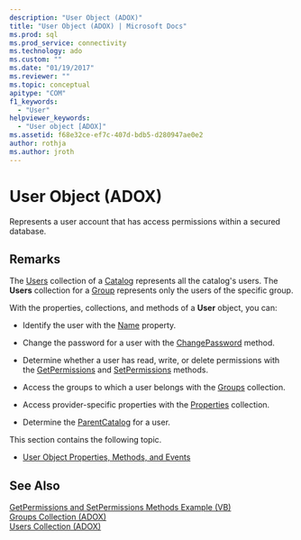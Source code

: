 ```yaml
---
description: "User Object (ADOX)"
title: "User Object (ADOX) | Microsoft Docs"
ms.prod: sql
ms.prod_service: connectivity
ms.technology: ado
ms.custom: ""
ms.date: "01/19/2017"
ms.reviewer: ""
ms.topic: conceptual
apitype: "COM"
f1_keywords: 
  - "User"
helpviewer_keywords: 
  - "User object [ADOX]"
ms.assetid: f68e32ce-ef7c-407d-bdb5-d280947ae0e2
author: rothja
ms.author: jroth
---
```

# User Object (ADOX)
Represents a user account that has access permissions within a secured database.  
  
## Remarks  
 The [Users](./users-collection-adox.md) collection of a [Catalog](./catalog-object-adox.md) represents all the catalog's users. The **Users** collection for a [Group](./group-object-adox.md) represents only the users of the specific group.  
  
 With the properties, collections, and methods of a **User** object, you can:  
  
-   Identify the user with the [Name](./name-property-adox.md) property.  
  
-   Change the password for a user with the [ChangePassword](./changepassword-method-adox.md) method.  
  
-   Determine whether a user has read, write, or delete permissions with the [GetPermissions](./getpermissions-method-adox.md) and [SetPermissions](./setpermissions-method-adox.md) methods.  
  
-   Access the groups to which a user belongs with the [Groups](./groups-collection-adox.md) collection.  
  
-   Access provider-specific properties with the [Properties](../ado-api/properties-collection-ado.md) collection.  
  
-   Determine the [ParentCatalog](./parentcatalog-property-adox.md) for a user.  
  
 This section contains the following topic.  
  
-   [User Object Properties, Methods, and Events](./user-object-properties-methods-and-events.md)  
  
## See Also  
 [GetPermissions and SetPermissions Methods Example (VB)](./getpermissions-and-setpermissions-methods-example-vb.md)   
 [Groups Collection (ADOX)](./groups-collection-adox.md)   
 [Users Collection (ADOX)](./users-collection-adox.md)